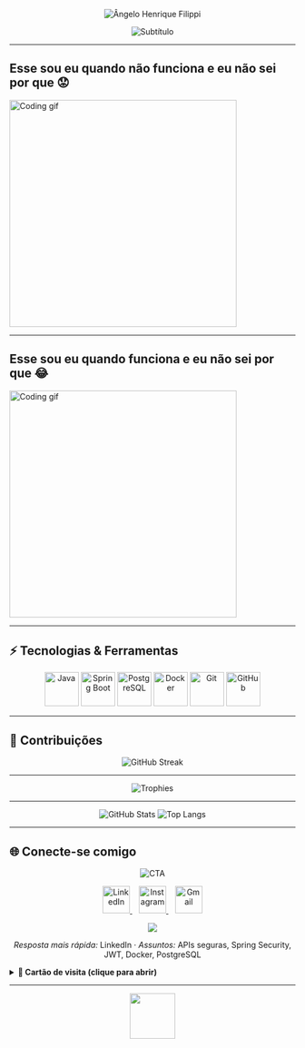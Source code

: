 <p align="center">
  <img src="https://capsule-render.vercel.app/api?type=waving&height=180&text=%C3%82ngelo%20Henrique%20Filippi&fontAlign=50&fontAlignY=35&color=0:7DF9FF,100:1E90FF&fontColor=ffffff&animation=twinkling&fontSize=42" alt="Ângelo Henrique Filippi"/>
</p>

<p align="center">
  <img
    src="https://readme-typing-svg.demolab.com?font=JetBrains+Mono&weight=700&size=18&pause=1200&color=7DF9FF&center=true&vCenter=true&width=900&lines=Desenvolvedor+Back-End+%7C+Estudante+em+Desenvolvimento+de+Sistemas;Java+%E2%80%A2+Spring+Boot+%E2%80%A2+JWT+%E2%80%A2+Docker+%E2%80%A2+PostgreSQL;Aberto+a+freelas+e+colabora%C3%A7%C3%B5es"
    alt="Subtítulo"
  />
</p>

---

## Esse sou eu quando não funciona e eu não sei por que 😟

 <img src="https://media1.tenor.com/m/CEaha30DcGAAAAAd/monkey-computer.gif" width="400px" alt="Coding gif"/>

---

## Esse sou eu quando funciona e eu não sei por que 😂

<img src="https://global.discourse-cdn.com/nubank/original/4X/7/a/a/7aa1c6d6b121fffe849a7c3313c7f22036df184c.gif" width="400px" alt="Coding gif"/>

---

## ⚡ Tecnologias & Ferramentas
<p align="center">

  <img src="https://img.icons8.com/color/60/java-coffee-cup-logo.png" width="60" height="60" alt="Java"/>
  
  <img src="https://img.icons8.com/color/60/spring-logo.png" width="60" height="60" alt="Spring Boot"/>
  
  <img src="https://img.icons8.com/color/60/postgreesql.png" width="60" height="60" alt="PostgreSQL"/>

  <img src="https://img.icons8.com/fluency/60/docker.png" width="60" height="60" alt="Docker"/>
  
  <img src="https://img.icons8.com/color/60/git.png" width="60" height="60" alt="Git"/>
  
  <img src="https://img.icons8.com/glyph-neue/60/github.png" width="60" height="60" alt="GitHub"/>
</p>

---

## 🐍 Contribuições

<p align="center">
  <img src="https://streak-stats.demolab.com?user=angelofilippi&theme=tokyonight&hide_border=true" alt="GitHub Streak"/>
</p>

---

<p align="center">
  <img src="https://github-profile-trophy.vercel.app/?username=angelofilippi&theme=tokyonight&no-frame=true&row=1&column=6" alt="Trophies"/>
</p>

---

<p align="center">
  <img src="https://github-readme-stats.vercel.app/api?username=angelofilippi&show_icons=true&theme=tokyonight&hide_border=true" alt="GitHub Stats"/>
  <img src="https://github-readme-stats.vercel.app/api/top-langs/?username=angelofilippi&layout=compact&theme=tokyonight&hide_border=true" alt="Top Langs"/>
</p>

---

## 🌐 Conecte-se comigo

<p align="center">
  <img
    src="https://readme-typing-svg.demolab.com?font=JetBrains+Mono&weight=600&size=18&pause=1200&color=7DF9FF&center=true&vCenter=true&width=800&lines=Bora+construir+APIs+seguras+em+Java%3F;Spring+Boot+%7C+JWT+%7C+Docker+%7C+PostgreSQL;Aberto+a+freelas+e+colabora%C3%A7%C3%B5es"
    alt="CTA"
  />
</p>

<p align="center">
  <a href="https://www.linkedin.com/in/angelohenriquefilippi" title="LinkedIn" target="_blank">
    <img src="https://skillicons.dev/icons?i=linkedin&theme=dark" height="48" alt="LinkedIn"/>
  </a>&nbsp;&nbsp;
  <a href="https://www.instagram.com/angeloh.filippi" title="Instagram" target="_blank">
    <img src="https://skillicons.dev/icons?i=instagram&theme=dark" height="48" alt="Instagram"/>
  </a>&nbsp;&nbsp;
  <a href="mailto:angelofilippih@gmail.com" title="Gmail">
    <img src="https://skillicons.dev/icons?i=gmail&theme=dark" height="48" alt="Gmail"/>
  </a>
</p>

<p align="center">
  <a href="https://github.com/angelofilippi?tab=followers">
    <img src="https://img.shields.io/github/followers/angelofilippi?label=Seguidores&style=for-the-badge&logo=github&logoColor=white" />
  </a>

<p align="center">
  <em>Resposta mais rápida:</em> LinkedIn · <em>Assuntos:</em> APIs seguras, Spring Security, JWT, Docker, PostgreSQL
</p>

<details>
  <summary><strong>📇 Cartão de visita (clique para abrir)</strong></summary>

  - 🚀 Stack principal: **Java + Spring Boot**, **JWT/Spring Security**, **JPA**, **Docker**, **PostgreSQL**
  - 🎯 Interesses: APIs REST, arquitetura limpa, observabilidade e performance
  - 🤝 Como posso ajudar: criar **APIs seguras**, revisar segurança com **JWT**, containerizar com **Docker**
  - 📩 E-mail direto: <a href="mailto:angelofilippih@gmail.com">angelofilippih@gmail.com</a>
</details>

---

<p align="center">
  <img src="https://media.tenor.com/tBITQKZ1vx8AAAAM/java-error.gif" width="80px"/>
</p>


